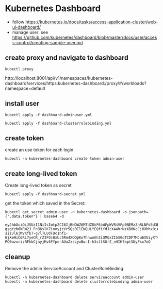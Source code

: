 # Kubernetes Dashboard

- follow https://kubernetes.io/docs/tasks/access-application-cluster/web-ui-dashboard/
- manage user: see https://github.com/kubernetes/dashboard/blob/master/docs/user/access-control/creating-sample-user.md

## create proxy and navigate to dashboard

```
kubectl proxy
```
http://localhost:8001/api/v1/namespaces/kubernetes-dashboard/services/https:kubernetes-dashboard:/proxy/#/workloads?namespace=default

## install user

```
kubectl apply -f dashboard-adminuser.yml

kubectl apply -f dashboard-clusterrolebinding.yml
```

## create token

create an use token for each login
```
kubectl -n kubernetes-dashboard create token admin-user
```

## create long-lived token
Create long-lived token as secret

```
kubectl apply -f dashboard-secret.yml
```
get the token which saved in the Secret:

```
kubectl get secret admin-user -n kubernetes-dashboard -o jsonpath={".data.token"} | base64 -d
```

```
eyJhbGciOiJSUzI1NiIsImtpZCI6IjBNOWZ6MTdZUkF6bWFpWVR4VFp0NEMzZnRLNFd5d3BPdVBjUVZUb2VEMkUifQ.eyJpc3MiOiJrdWJlcm5ldGVzL3NlcnZpY2VhY2NvdW50Iiwia3ViZXJuZXRlcy5pby9zZXJ2aWNlYWNjb3VudC9uYW1lc3BhY2UiOiJrdWJlcm5ldGVzLWRhc2hib2FyZCIsImt1YmVybmV0ZXMuaW8vc2VydmljZWFjY291bnQvc2VjcmV0Lm5hbWUiOiJhZG1pbi11c2VyIiwia3ViZXJuZXRlcy5pby9zZXJ2aWNlYWNjb3VudC9zZXJ2aWNlLWFjY291bnQubmFtZSI6ImFkbWluLXVzZXIiLCJrdWJlcm5ldGVzLmlvL3NlcnZpY2VhY2NvdW50L3NlcnZpY2UtYWNjb3VudC51aWQiOiJmZjg3ZDVmZS0wY2U3LTRjMjctOWVhZC02ZGQ3YTcwNjkyNTAiLCJzdWIiOiJzeXN0ZW06c2VydmljZWFjY291bnQ6a3ViZXJuZXRlcy1kYXNoYm9hcmQ6YWRtaW4tdXNlciJ9.Hru-gsgYzb6kRW2J_FnB6slK7inoyjcVr5Qs0IlENQULYEQfiYdJcX44hrNzXB0KcCjHXhhx8iCeBkkLKY6DCpSD-sizJl6jMVKfb7-g7lTLUdFDc1nf1-6jXeHiCdRi7yeCR_rZIFOsBxUc5Rm4XQQpKo7hnwoGh3iQMQxZIbS0qTCDF7MJu6XUiyXTv7KYhOQyoT6CqGLteb5lqM0E7WVG60a6L0eWk8EmbRrHwtmV_bWY6USQpi0Wr4ZWokatedJ8gHkq67v93NlIx4-PO0uzxrizRFkbCjayjMv6FYpe-AUuZzsLyxBw-I-h3sltSGrZ_nHIH7eptSUyFsx7eQ
```

## cleanup 

Remove the admin ServiceAccount and ClusterRoleBinding.

```
kubectl -n kubernetes-dashboard delete serviceaccount admin-user
kubectl -n kubernetes-dashboard delete clusterrolebinding admin-user
```